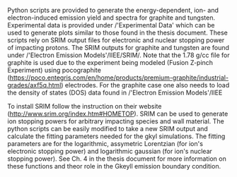 Python scripts are provided to generate the energy-dependent, ion- and electron-induced emission yield and spectra for graphite and tungsten. Experimental data is provided under /'Experimental Data' which can be used to generate plots similar to those found in the thesis document. These scripts rely on SRIM output files for electronic and nuclear stopping power of impacting protons. The SRIM outputs for graphite and tungsten are found under /'Electron Emission Models'/IIEE/SRIM/. Note that the 1.78 g/cc file for graphite is used due to the experiment being modeled (Fusion Z-pinch Experiment) using pocographite (https://poco.entegris.com/en/home/products/premium-graphite/industrial-grades/axf5q.html) electrodes. For the graphite case one also needs to load the density of states (DOS) data found in /'Electron Emission Models'/IIEE 

To install SRIM follow the instruction on their website (http://www.srim.org/index.htm#HOMETOP). SRIM can be used to generate ion stopping powers for arbitrary impacting species and wall material. The python scripts can be easily modified to take a new SRIM output and calculate the fitting parameters needed for the gkyl simulations. The fitting parameters are for the logarithmic, assymetric Lorentzian (for ion's electronic stopping power) and logarithmic gaussian (for ion's nuclear stopping power). See Ch. 4 in the thesis document for more information on these functions and theor role in the Gkeyll emission boundary condition.
